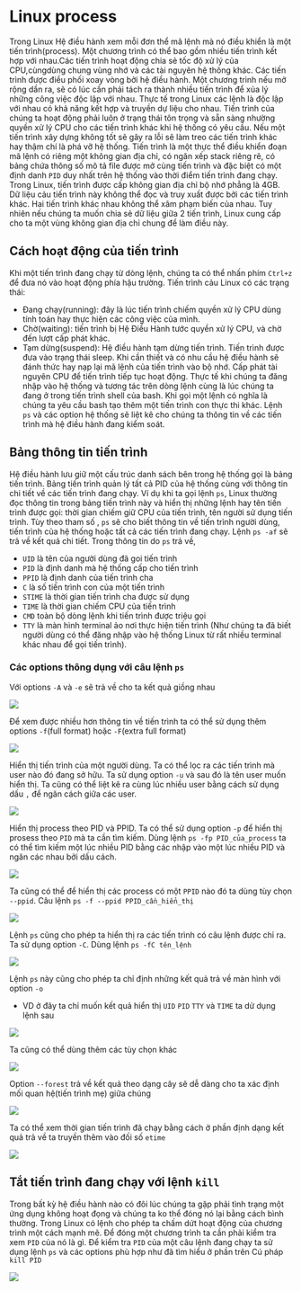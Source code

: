 # Linux  process

Trong Linux Hệ điều hành xem mỗi đơn thể mã lệnh mà nó điều khiển là một tiến trình(process). Một chương trình có thể bao gồm nhiều tiến trình kết hợp với nhau.Các tiến trình hoạt động chia sẻ tốc độ xử lý của CPU,cùngdùng chung vùng nhớ và các tài nguyên hệ thông khác. Các tiến trình được điều phối xoay vòng bởi hệ điều hành. Một chương trình nếu mở rộng dần ra, sẽ có lúc cần phải tách ra thành nhiều tiến trình để xủa lý những công việc độc lập với nhau. Thực tế trong Linux các lệnh là độc lập với nhau có khả năng kết hợp và truyền dự liệu cho nhau.
Tiến trình của chúng ta hoạt động phải luôn ở trạng thái tôn trọng và sẵn sàng nhường quyền xử lý CPU cho các tiến trình khác khi hệ thống có yêu cầu. Nếu một tiến trình xây dựng không tốt sẽ gây ra lỗi sẽ làm treo các tiến trình khác hay thậm chí là phá vỡ hệ thống.
Tiến trình là một thực thể điều khiển đoạn mã lệnh có riêng một không gian địa chỉ, có ngăn xếp stack riêng rẽ, có bảng chứa thông số mô tả file được mở cùng tiến trình và đặc biệt có một định danh `PID` duy nhất trên hệ thống vào thời điểm tiến trình đang chạy.
Trong Linux, tiến trình được cấp không gian địa chỉ bộ nhớ phẳng là 4GB. Dữ liệu cảu tiến trình này không thể đọc và truy xuất được bởi các tiến trình khác. Hai tiến trình khác nhau không thể xâm phạm biến của nhau. Tuy nhiên nếu chúng ta muốn chia sẻ dữ liệu giữa 2 tiến trình, Linux cung cấp cho ta một vùng không gian địa chỉ chung để làm điều này.

## Cách hoạt động của tiến trình
Khi một tiến trình đang chạy từ dòng lệnh, chúng ta có thể nhấn phím `Ctrl+z` để đưa nó vào hoạt động phía hậu trường. Tiến trình cảu Linux có các trạng thái:
 * Đang chạy(running): đây là lúc tiến trình chiếm quyền xử  lý CPU dùng tính toán hay thực hiện các công việc của mình.
 * Chờ(waiting): tiến trình bị Hệ Điều Hành tước quyền xử lý CPU, và chờ đến lượt cấp phát khác.
 * Tạm dừng(suspend): Hệ điều hành tạm dừng tiến trình. Tiến trình được đưa vào trạng thái sleep. Khi cần thiết và có nhu cầu hệ điều hành sẽ đánh thức hay nạp lại mã lệnh của tiến trình vào bộ nhớ. Cấp phát tài nguyên CPU để tiến trình tiếp tục hoạt động.
Thực tế khi chúng ta đăng nhập vào hệ thống và tương tác trên dòng lệnh cùng là lúc chúng ta đang ở trong tiến trình shell của bash. Khi gọi một lệnh có nghĩa là chúng ta yêu cầu bash tạo thêm một tiến trình con thực thi khác.
Lệnh `ps` và các option hệ thống sẽ liệt kê cho chúng ta thông tin về các tiến trình mà hệ điều hành đang kiểm soát.
## Bảng thông tin tiến trình
Hệ điều hành lưu giữ một cấu trúc danh sách bên trong hệ thống gọi là bảng tiến trình. Bảng tiến trình quản lý tất cả PID của hệ thống cùng với thông tin chi tiết về các tiến trình đang chạy. Ví dụ khi ta gọi lệnh `ps`, Linux thường đọc thông tin trong bảng tiến trình này và hiển thị những lệnh hay tên tiến trình được gọi: thời gian chiếm giữ CPU của tiến trình, tên người sử dụng tiến trình.
Tùy theo tham số , `ps` sẽ cho biết thông tin về tiến trình người dùng, tiến trình của hệ thống hoặc tất cả các tiến trình đang chạy. Lệnh `ps -af` sẽ trả về kết quả chi tiết.
Trong thông tin do `ps` trả về, 
 * `UID` là tên của người dùng đã goi tiến trình
 * `PID` là định danh mà hệ thống cấp cho tiến trình
 * `PPID` là định danh của tiến trình cha
 * `C` là số tiến trình con của một tiến trình
 * `STIME` là thời gian tiến trình cha được sử dụng
 * `TIME` là thời gian chiếm CPU của tiến trình
 * `CMD` toàn bộ dòng lệnh khi tiến trình được triệu gọi
 * `TTY` là màn hình terminal ảo nơi thực hiện tiến trình (Như chúng ta đã biết người dùng có thể đăng nhập vào hệ thống Linux từ rất nhiều terminal khác nhau để gọi tiến trình). 
### Các options thông dụng với câu lệnh `ps`
Với options `-A` và `-e` sẽ trả về cho ta kết quả giồng nhau

![](https://github.com/niemdinhtrong/NIEMDT/blob/master/linux/images/ps1.png)

Để xem được nhiều hơn thông tin về tiến trình ta có thể sử dụng thêm options `-f`(full format) hoặc `-F`(extra full format)

![](https://github.com/niemdinhtrong/NIEMDT/blob/master/linux/images/ps2.png)

Hiển thị tiến trình của một người dùng. Ta có thể lọc ra các tiến trình mà user nào đó đang sở hữu. Ta sử dụng option `-u` và sau đó là tên user muốn hiển thị. Ta cũng có thể liệt kê ra cùng lúc nhiều user bằng cách sử dụng dấu `,` để ngăn cách giữa các user.

![](https://github.com/niemdinhtrong/NIEMDT/blob/master/linux/images/ps3.png)

Hiển thị process theo PID và PPID. Ta có thể sử dụng option `-p` để hiển thị prosess theo `PID` mà ta cần tìm kiếm. Dùng lệnh `ps -fp PID_của_process` ta có thể tìm kiếm một lúc nhiều PID bằng các nhập vào một lúc nhiều PID và ngăn các nhau bởi dấu cách.

![](https://github.com/niemdinhtrong/NIEMDT/blob/master/linux/images/ps4.png)

Ta cũng có thể để hiển thị các process có một `PPID` nào đó ta dùng tùy chọn `--ppid`. Câu lệnh 
`ps -f --ppid PPID_cần_hiển_thị`

![](https://github.com/niemdinhtrong/NIEMDT/blob/master/linux/images/ps5.png)

Lệnh `ps` cũng cho phép ta hiển thị ra các tiến trình có câu lệnh được chỉ ra. Ta sử dụng option `-C`. Dùng lệnh `ps -fC tên_lệnh`

![](https://github.com/niemdinhtrong/NIEMDT/blob/master/linux/images/ps6.png)

Lệnh `ps` này cũng cho phép ta chỉ định những kết quả trả về màn hình với option `-o`
 * VD ở đây ta chỉ muốn kết quả hiển thị `UID` `PID` `TTY` và `TIME` ta dử dụng lệnh sau

![](https://github.com/niemdinhtrong/NIEMDT/blob/master/linux/images/ps7.png)

Ta cũng có thể dùng thêm các tùy chọn khác 

![](https://github.com/niemdinhtrong/NIEMDT/blob/master/linux/images/ps9.png)

Option `--forest` trả về kết quả theo dạng cây sẽ dễ dàng cho ta xác định mối quan hệ(tiến trình mẹ) giữa chúng

![](https://github.com/niemdinhtrong/NIEMDT/blob/master/linux/images/ps10.png)

Ta có thể xem thời gian tiến trình đã chạy bằng cách ở phần định dạng kết quả trả về ta truyền thêm vào đối số `etime`

![](https://github.com/niemdinhtrong/NIEMDT/blob/master/linux/images/ps11.png)

## Tắt tiến trình đang chạy với lệnh `kill`
Trong bất kỳ hệ điều hành nào có đôi lúc chúng ta gặp phải tình trạng một ứng dụng không hoạt đọng và chúng ta ko thể đóng nó lại bằng cách bình thường. Trong Linux có lệnh cho phép ta chấm dứt hoạt động của chương trình một cách mạnh mẽ.
Để đóng một chương trình ta cần phải kiểm tra xem `PID` của nó là gì. Để kiểm tra `PID` của một câu lệnh đang chạy ta sử dụng lệnh `ps` và các options phù hợp như đã tìm hiểu ở phần trên
Cú pháp `kill PID`

![](https://github.com/niemdinhtrong/NIEMDT/blob/master/linux/images/ps1.1.png)

